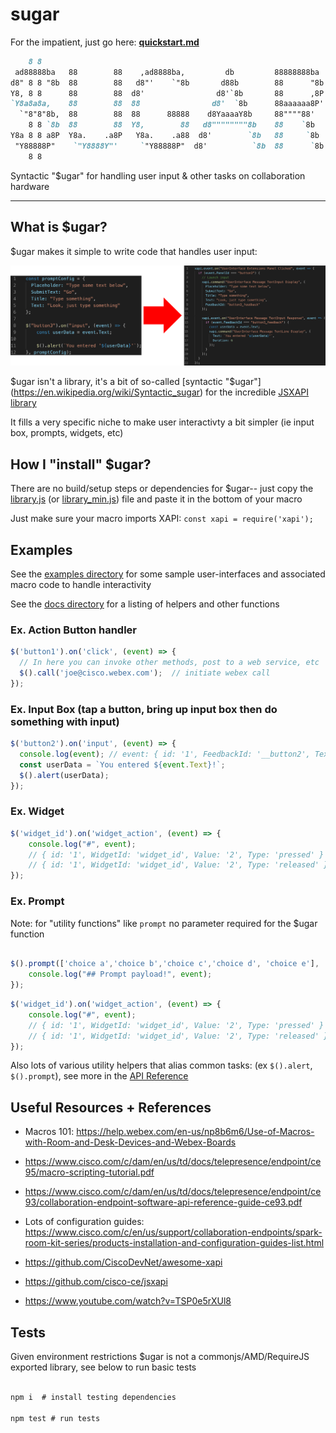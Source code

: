 # sugar

For the impatient, just go here: **[quickstart.md](./quickstart.md)**

```md
    8 8                                                                 
 ad88888ba   88        88    ,ad8888ba,         db         88888888ba   
d8" 8 8 "8b  88        88   d8"'    `"8b       d88b        88      "8b  
Y8, 8 8      88        88  d8'                d8'`8b       88      ,8P  
`Y8a8a8a,    88        88  88                d8'  `8b      88aaaaaa8P'  
  `"8"8"8b,  88        88  88      88888    d8YaaaaY8b     88""""88'    
    8 8 `8b  88        88  Y8,        88   d8""""""""8b    88    `8b    
Y8a 8 8 a8P  Y8a.    .a8P   Y8a.    .a88  d8'        `8b   88     `8b   
 "Y88888P"    `"Y8888Y"'     `"Y88888P"  d8'          `8b  88      `8b  
    8 8                                                                                                                    
```

Syntactic "$ugar" for handling user input & other tasks on collaboration hardware


----------

## What is $ugar?

$ugar makes it simple to write code that handles user input:

![copy](./assets/sugar.png)

$ugar isn't a library, it's a bit of so-called [syntactic "$ugar"](https://en.wikipedia.org/wiki/Syntactic_sugar) for the incredible [JSXAPI](https://www.npmjs.com/package/jsxapi) [library](https://github.com/cisco-ce/jsxapi)

It fills a very specific niche to make user interactivty a bit simpler (ie input box, prompts, widgets, etc)

## How I "install" $ugar?

There are no build/setup steps or dependencies for $ugar-- just copy the [library.js](library.js) (or [library_min.js](library_min.js)) file and paste it in the bottom of your macro

Just make sure your macro imports XAPI: ```const xapi = require('xapi');```

## Examples

See the [examples directory](./examples) for some sample user-interfaces and associated macro code to handle interactivity

See the [docs directory](./docs) for a listing of helpers and other functions

### Ex. Action Button handler

```js
$('button1').on('click', (event) => {
  // In here you can invoke other methods, post to a web service, etc 
  $().call('joe@cisco.webex.com');  // initiate webex call
});
```

### Ex. Input Box (tap a button, bring up input box then do something with input)

```js
$('button2').on('input', (event) => {
  console.log(event); // event: { id: '1', FeedbackId: '__button2', Text: 'bongo' }
  const userData = `You entered ${event.Text}!`;
  $().alert(userData);
});
```

### Ex. Widget 

```js
$('widget_id').on('widget_action', (event) => {
    console.log("#", event);
    // { id: '1', WidgetId: 'widget_id', Value: '2', Type: 'pressed' }
    // { id: '1', WidgetId: 'widget_id', Value: '2', Type: 'released' }
});
```


### Ex. Prompt

Note: for "utility functions" like ```prompt``` no parameter required for the $ugar function

```js

$().prompt(['choice a','choice b','choice c','choice d', 'choice e'], 'How was it?', 'Pick one below', (event) => {
    console.log("## Prompt payload!", event);
});

```

```js
$('widget_id').on('widget_action', (event) => {
    console.log("#", event);
    // { id: '1', WidgetId: 'widget_id', Value: '2', Type: 'pressed' }
    // { id: '1', WidgetId: 'widget_id', Value: '2', Type: 'released' }
});
```

Also lots of various utility helpers that alias common tasks: (ex ```$().alert```, ```$().prompt```), see more in the [API Reference](./docs/sugar_reference.md)

## Useful Resources + References

* Macros 101: https://help.webex.com/en-us/np8b6m6/Use-of-Macros-with-Room-and-Desk-Devices-and-Webex-Boards

* https://www.cisco.com/c/dam/en/us/td/docs/telepresence/endpoint/ce95/macro-scripting-tutorial.pdf

* https://www.cisco.com/c/dam/en/us/td/docs/telepresence/endpoint/ce93/collaboration-endpoint-software-api-reference-guide-ce93.pdf

* Lots of configuration guides: https://www.cisco.com/c/en/us/support/collaboration-endpoints/spark-room-kit-series/products-installation-and-configuration-guides-list.html

* https://github.com/CiscoDevNet/awesome-xapi

* https://github.com/cisco-ce/jsxapi

* https://www.youtube.com/watch?v=TSP0e5rXUl8


## Tests

Given environment restrictions $ugar is not a commonjs/AMD/RequireJS exported library, see below to run basic tests

```js

npm i  # install testing dependencies

npm test # run tests

```

